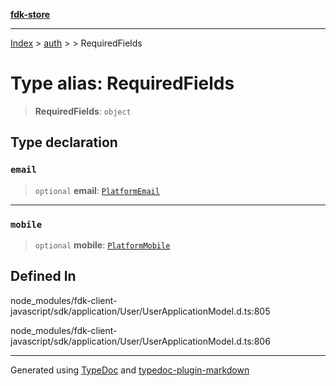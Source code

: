 [**fdk-store**](../../../README.md)
***

[Index](../../../API.md) > [auth](../../README.md) > [<internal>](../README.md) > RequiredFields

# Type alias: RequiredFields

> **RequiredFields**: `object`

## Type declaration

### `email`

> `optional` **email**: [`PlatformEmail`](type-alias.PlatformEmail.md)

***

### `mobile`

> `optional` **mobile**: [`PlatformMobile`](type-alias.PlatformMobile.md)

## Defined In

node\_modules/fdk-client-javascript/sdk/application/User/UserApplicationModel.d.ts:805

node\_modules/fdk-client-javascript/sdk/application/User/UserApplicationModel.d.ts:806

***
Generated using [TypeDoc](https://typedoc.org/) and [typedoc-plugin-markdown](https://www.npmjs.com/package/typedoc-plugin-markdown)
